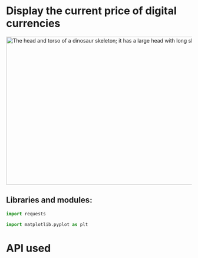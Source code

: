 # Display the current price of digital currencies

<div class="figure">
  <img src="https://s6.uupload.ir/files/screenshot_(3)_6qi7.png"
       alt="The head and torso of a dinosaur skeleton;
            it has a large head with long sharp teeth"
       width="700"
       title = " SIP icon " 
       height="400">

<h2>Libraries and modules:</h2>

```python
import requests

import matplotlib.pyplot as plt
```
# API used

